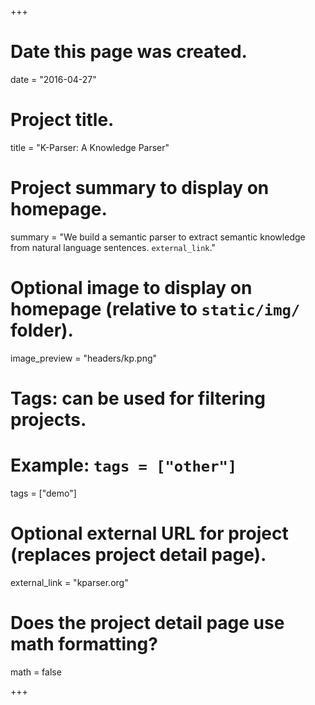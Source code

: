 +++
# Date this page was created.
date = "2016-04-27"

# Project title.
title = "K-Parser: A Knowledge Parser"

# Project summary to display on homepage.
summary = "We build a semantic parser to extract semantic knowledge from natural language sentences. `external_link`."

# Optional image to display on homepage (relative to `static/img/` folder).
image_preview = "headers/kp.png"

# Tags: can be used for filtering projects.
# Example: `tags = ["other"]`
tags = ["demo"]

# Optional external URL for project (replaces project detail page).
external_link = "kparser.org"

# Does the project detail page use math formatting?
math = false

+++

